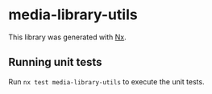 # media-library-utils

This library was generated with [Nx](https://nx.dev).

## Running unit tests

Run `nx test media-library-utils` to execute the unit tests.

